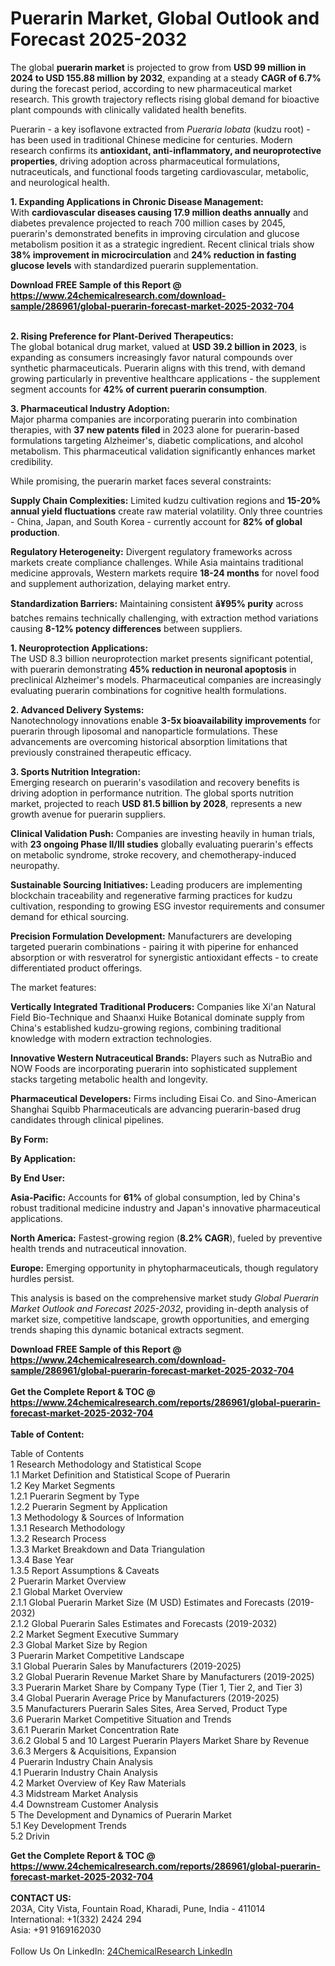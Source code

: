 <h1>Puerarin Market, Global Outlook and Forecast 2025-2032</h1><p>The global <strong>puerarin market</strong> is projected to grow from <strong>USD 99 million in 2024 to USD 155.88 million by 2032</strong>, expanding at a steady <strong>CAGR of 6.7%</strong> during the forecast period, according to new pharmaceutical market research. This growth trajectory reflects rising global demand for bioactive plant compounds with clinically validated health benefits.</p><p>Puerarin - a key isoflavone extracted from <em>Pueraria lobata</em> (kudzu root) - has been used in traditional Chinese medicine for centuries. Modern research confirms its <strong>antioxidant, anti-inflammatory, and neuroprotective properties</strong>, driving adoption across pharmaceutical formulations, nutraceuticals, and functional foods targeting cardiovascular, metabolic, and neurological health.</p><p><strong>1. Expanding Applications in Chronic Disease Management:</strong><br>
With <strong>cardiovascular diseases causing 17.9 million deaths annually</strong> and diabetes prevalence projected to reach 700 million cases by 2045, puerarin's demonstrated benefits in improving circulation and glucose metabolism position it as a strategic ingredient. Recent clinical trials show <strong>38% improvement in microcirculation</strong> and <strong>24% reduction in fasting glucose levels</strong> with standardized puerarin supplementation.</p><div><b>Download FREE Sample of this Report @ 
            <a href="https://www.24chemicalresearch.com/download-sample/286961/global-puerarin-forecast-market-2025-2032-704">
            https://www.24chemicalresearch.com/download-sample/286961/global-puerarin-forecast-market-2025-2032-704</a></b></div><br><p><strong>2. Rising Preference for Plant-Derived Therapeutics:</strong><br>
The global botanical drug market, valued at <strong>USD 39.2 billion in 2023</strong>, is expanding as consumers increasingly favor natural compounds over synthetic pharmaceuticals. Puerarin aligns with this trend, with demand growing particularly in preventive healthcare applications - the supplement segment accounts for <strong>42% of current puerarin consumption</strong>.</p><p><strong>3. Pharmaceutical Industry Adoption:</strong><br>
Major pharma companies are incorporating puerarin into combination therapies, with <strong>37 new patents filed</strong> in 2023 alone for puerarin-based formulations targeting Alzheimer's, diabetic complications, and alcohol metabolism. This pharmaceutical validation significantly enhances market credibility.</p><p>While promising, the puerarin market faces several constraints:</p><p><strong>Supply Chain Complexities:</strong> Limited kudzu cultivation regions and <strong>15-20% annual yield fluctuations</strong> create raw material volatility. Only three countries - China, Japan, and South Korea - currently account for <strong>82% of global production</strong>.</p><p><strong>Regulatory Heterogeneity:</strong> Divergent regulatory frameworks across markets create compliance challenges. While Asia maintains traditional medicine approvals, Western markets require <strong>18-24 months</strong> for novel food and supplement authorization, delaying market entry.</p><p><strong>Standardization Barriers:</strong> Maintaining consistent <strong>â¥95% purity</strong> across batches remains technically challenging, with extraction method variations causing <strong>8-12% potency differences</strong> between suppliers.</p><p><strong>1. Neuroprotection Applications:</strong><br>
The USD 8.3 billion neuroprotection market presents significant potential, with puerarin demonstrating <strong>45% reduction in neuronal apoptosis</strong> in preclinical Alzheimer's models. Pharmaceutical companies are increasingly evaluating puerarin combinations for cognitive health formulations.</p><p><strong>2. Advanced Delivery Systems:</strong><br>
Nanotechnology innovations enable <strong>3-5x bioavailability improvements</strong> for puerarin through liposomal and nanoparticle formulations. These advancements are overcoming historical absorption limitations that previously constrained therapeutic efficacy.</p><p><strong>3. Sports Nutrition Integration:</strong><br>
Emerging research on puerarin's vasodilation and recovery benefits is driving adoption in performance nutrition. The global sports nutrition market, projected to reach <strong>USD 81.5 billion by 2028</strong>, represents a new growth avenue for puerarin suppliers.</p><p><strong>Clinical Validation Push:</strong> Companies are investing heavily in human trials, with <strong>23 ongoing Phase II/III studies</strong> globally evaluating puerarin's effects on metabolic syndrome, stroke recovery, and chemotherapy-induced neuropathy.</p><p><strong>Sustainable Sourcing Initiatives:</strong> Leading producers are implementing blockchain traceability and regenerative farming practices for kudzu cultivation, responding to growing ESG investor requirements and consumer demand for ethical sourcing.</p><p><strong>Precision Formulation Development:</strong> Manufacturers are developing targeted puerarin combinations - pairing it with piperine for enhanced absorption or with resveratrol for synergistic antioxidant effects - to create differentiated product offerings.</p><p>The market features:</p><p><strong>Vertically Integrated Traditional Producers:</strong> Companies like Xi'an Natural Field Bio-Technique and Shaanxi Huike Botanical dominate supply from China's established kudzu-growing regions, combining traditional knowledge with modern extraction technologies.</p><p><strong>Innovative Western Nutraceutical Brands:</strong> Players such as NutraBio and NOW Foods are incorporating puerarin into sophisticated supplement stacks targeting metabolic health and longevity.</p><p><strong>Pharmaceutical Developers:</strong> Firms including Eisai Co. and Sino-American Shanghai Squibb Pharmaceuticals are advancing puerarin-based drug candidates through clinical pipelines.</p><p><strong>By Form:</strong></p><p><strong>By Application:</strong></p><p><strong>By End User:</strong></p><p><strong>Asia-Pacific:</strong> Accounts for <strong>61%</strong> of global consumption, led by China's robust traditional medicine industry and Japan's innovative pharmaceutical applications.</p><p><strong>North America:</strong> Fastest-growing region (<strong>8.2% CAGR</strong>), fueled by preventive health trends and nutraceutical innovation.</p><p><strong>Europe:</strong> Emerging opportunity in phytopharmaceuticals, though regulatory hurdles persist.</p><p>This analysis is based on the comprehensive market study <em>Global Puerarin Market Outlook and Forecast 2025-2032</em>, providing in-depth analysis of market size, competitive landscape, growth opportunities, and emerging trends shaping this dynamic botanical extracts segment.</p><div><b>Download FREE Sample of this Report @ 
            <a href="https://www.24chemicalresearch.com/download-sample/286961/global-puerarin-forecast-market-2025-2032-704">
            https://www.24chemicalresearch.com/download-sample/286961/global-puerarin-forecast-market-2025-2032-704</a></b></div><br><div><b>Get the Complete Report & TOC @ 
            <a href="https://www.24chemicalresearch.com/reports/286961/global-puerarin-forecast-market-2025-2032-704">
            https://www.24chemicalresearch.com/reports/286961/global-puerarin-forecast-market-2025-2032-704</a></b></div><br>
            <b>Table of Content:</b><p>Table of Contents<br />
1 Research Methodology and Statistical Scope<br />
1.1 Market Definition and Statistical Scope of Puerarin<br />
1.2 Key Market Segments<br />
1.2.1 Puerarin Segment by Type<br />
1.2.2 Puerarin Segment by Application<br />
1.3 Methodology & Sources of Information<br />
1.3.1 Research Methodology<br />
1.3.2 Research Process<br />
1.3.3 Market Breakdown and Data Triangulation<br />
1.3.4 Base Year<br />
1.3.5 Report Assumptions & Caveats<br />
2 Puerarin Market Overview<br />
2.1 Global Market Overview<br />
2.1.1 Global Puerarin Market Size (M USD) Estimates and Forecasts (2019-2032)<br />
2.1.2 Global Puerarin Sales Estimates and Forecasts (2019-2032)<br />
2.2 Market Segment Executive Summary<br />
2.3 Global Market Size by Region<br />
3 Puerarin Market Competitive Landscape<br />
3.1 Global Puerarin Sales by Manufacturers (2019-2025)<br />
3.2 Global Puerarin Revenue Market Share by Manufacturers (2019-2025)<br />
3.3 Puerarin Market Share by Company Type (Tier 1, Tier 2, and Tier 3)<br />
3.4 Global Puerarin Average Price by Manufacturers (2019-2025)<br />
3.5 Manufacturers Puerarin Sales Sites, Area Served, Product Type<br />
3.6 Puerarin Market Competitive Situation and Trends<br />
3.6.1 Puerarin Market Concentration Rate<br />
3.6.2 Global 5 and 10 Largest Puerarin Players Market Share by Revenue<br />
3.6.3 Mergers & Acquisitions, Expansion<br />
4 Puerarin Industry Chain Analysis<br />
4.1 Puerarin Industry Chain Analysis<br />
4.2 Market Overview of Key Raw Materials<br />
4.3 Midstream Market Analysis<br />
4.4 Downstream Customer Analysis<br />
5 The Development and Dynamics of Puerarin Market <br />
5.1 Key Development Trends<br />
5.2 Drivin</p><div><b>Get the Complete Report & TOC @ 
            <a href="https://www.24chemicalresearch.com/reports/286961/global-puerarin-forecast-market-2025-2032-704">
            https://www.24chemicalresearch.com/reports/286961/global-puerarin-forecast-market-2025-2032-704</a></b></div><br><b>CONTACT US:</b><br>
            203A, City Vista, Fountain Road, Kharadi, Pune, India - 411014<br>
            International: +1(332) 2424 294<br>
            Asia: +91 9169162030 <br><br>
            Follow Us On LinkedIn: <a href="https://www.linkedin.com/company/24chemicalresearch/">24ChemicalResearch LinkedIn</a>